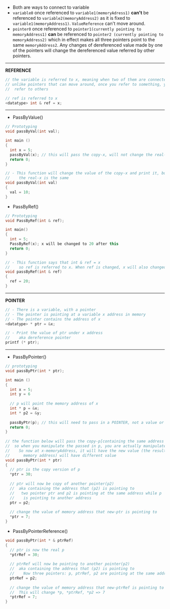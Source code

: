 * Both are ways to connect to variable
* ```variable0``` once referenced to ```variable1(memoryAdress1)``` **can't** be referenced to ```variable2(memoryAddress2)``` as it is fixed to ```variable1(memoryAddress1)```. ```ValueReference``` can't move around.
* ```pointer0``` once referenced to ```pointer1(currently pointing to memoryAddress1)``` **can** be referenced to ```pointer2 (currently pointing to memoryAddress2)``` which in effect makes all three pointers point to the same ```memoryAddress2```. Any changes of dereferenced value made by one of the pointers will change the dereferenced value referred by other pointers.
---
**REFERENCE**
```cpp
// the variable is referred to x, meaning when two of them are connected
// unlike pointers that can move around, once you refer to something, you can't
//  refer to others

// ref is referred to x
<datatype> int & ref = x;
```
---
* PassByValue()
```cpp
// Prototyping
void passByVal(int val);

int main ()
{
  int x = 5;
  passByVal(x); // this will pass the copy-x, will not change the real-x
  return 0;
}

// - This function will change the value of the copy-x and print it, but
//    the real-x is the same
void passByVal(int val)
{
  val = 10;
}

```
* PassByRef()
```cpp
// Prototyping
void PassByRef(int & ref);

int main()
{
  int = 5;
  PassByRef(x); x will be changed to 20 after this
  return 0;
}

// - This function says that int & ref = x
//    so ref is referred to x. When ref is changed, x will also changed
void passByRef(int & ref)
{
  ref = 20;
}
```
---
**POINTER**
```cpp
// - There is a variable, with a pointer 
// - The pointer is pointing at a variable x address in memory
// - The pointer contains the address of x
<datatype> * ptr = &x;

// - Print the value of ptr under x address 
//    aka dereference pointer
printf (* ptr);
```
---
* PassByPointer()
```cpp
// prototyping
void passByPtr(int * ptr);

int main ()
{
  int x = 5;
  int y = 6
  
  // p will point the memory address of x 
  int * p = &x;
  int * p2 = &y;
  
  passByPtr(p); // this will need to pass in a POINTER, not a value or a reference
  return 0;
}
  
// the function below will pass the copy-p[containing the same address as p, and pointing to x-memoryAddress] 
//  so when you manipulate the passed in p, you are actually manipulate the copy-p(still pointing to x-memoryAddress) 
//    So now at x-memoryAddress, it will have the new value (the result from manipulating copy-p) and the *real-p(having the same)
//      memory address) will have different value
void passByPtr(int * ptr)
{
  // ptr is the copy version of p
  *ptr = 30;
  
  // ptr will now be copy of another pointer(p2)
  //  aka containing the address that (p2) is pointing to
  //   two pointer ptr and p2 is pointing at the same address while p 
  //    is pointing to another address
  ptr = p2;
  
  // change the value of memory address that new-ptr is pointing to
  *ptr = 7;
}
```
* PassByPointerReference()
```cpp
void passByPtr(int * & ptrRef)
{
  // ptr is now the real p
  *ptrRef = 30;
  
  // ptrRef will now be pointing to another pointer(p2)
  //  aka containing the address that (p2) is pointing to
  //    Now three pointers: p, ptrRef, p2 are pointing at the same address
  ptrRef = p2;
  
  // change the value of memory address that new-ptrRef is pointing to
  //  This will change *p, *ptrRef, *p2 => 7
  *ptrRef = 7;
}
```
